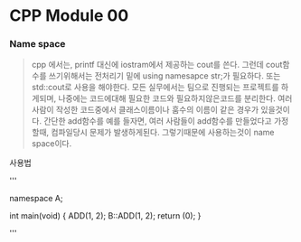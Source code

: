 # CPP Module 00

### Name space
> cpp 에서는, printf 대신에 iostram에서 제공하는 cout를 쓴다. 그런데 cout함수를 쓰기위해서는
전처리기 밑에 using namesapce str;가 필요하다. 또는 std::cout로 사용을 해야한다.
모든 실무에서는 팀으로 진행되는 프로젝트를 하게되며, 나중에는 코드에대해 필요한 코드와 필요하지않은코드를 분리한다.
여러 사람이 작성한 코드중에서 클래스이름이나 훔수의 이름이 같은 경우가 있을것이다. 간단한 add함수를 예를 들자면,
여러 사람들이 add함수를 만들었다고 가정할때, 컴파일당시 문제가 발생하게된다. 그렇기때문에 사용하는것이 name space이다.

사용법

'''

namespace A;

int	main(void)
{
	ADD(1, 2);
	B::ADD(1, 2);
	return (0);
}

'''
